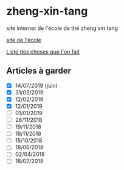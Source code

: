 # zheng-xin-tang

site internet de l'école de thé zheng xin tang

[site de l'école](http://ecoledethe.com)

[Liste des choses que l'on fait](https://github.com/ya-lin-tea/zheng-xin-tang/projects/1?fullscreen=true)


## Articles à garder

- [x] 14/07/2019 (juin)
- [x] 31/03/2019
- [x] 12/02/2019
- [x] 12/01/2019
- [ ] 01/01/2019
- [ ] 28/11/2018
- [ ] 19/11/2018
- [ ] 18/11/2018
- [ ] 15/10/2018
- [ ] 18/06/2018
- [ ] 02/04/2018
- [ ] 18/02/2018